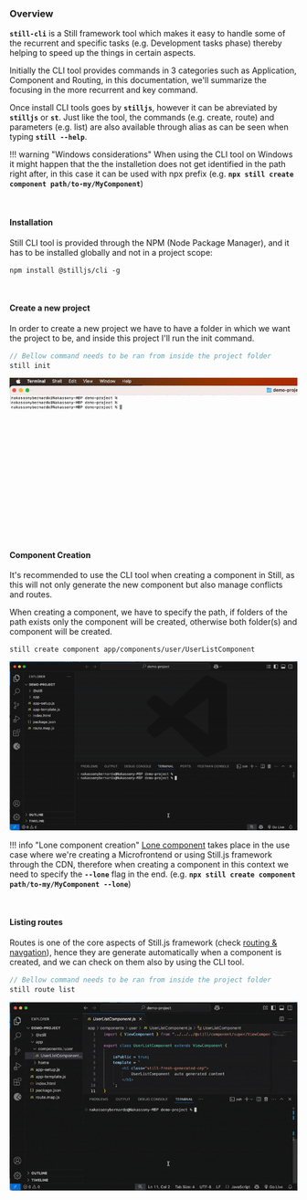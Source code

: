 ### Overview
<b>`still-cli`</b> is a Still framework tool which makes it easy to handle some of the recurrent and specific tasks (e.g. Development tasks phase) thereby helping to speed up the things in certain aspects.

Initially the CLI tool provides commands in 3 categories such as Application, Component and Routing, in this documentation, we'll summarize the focusing in the more recurrent and key command.

Once install CLI tools goes by <b>`stilljs`</b>, however it can be abreviated by <b>`stilljs`</b> or <b>`st`</b>. Just like the tool, the commands (e.g. create, route) and parameters (e.g. list) are also available through alias as can be seen when typing <b>`still --help`</b>.


!!! warning "Windows considerations"
    When using the CLI tool on Windows it might happen that the the installetion
    does not get identified in the path right after, in this case it can be used with npx prefix (e.g. <b>`npx still create component path/to-my/MyComponent`</b>)

<br>

#### Installation
Still CLI tool is provided through the NPM (Node Package Manager), and it has to be installed globally and not in a project scope:

```
npm install @stilljs/cli -g
```

<br>

#### Create a new project
In order to create a new project we have to have a folder in which we want the project to be, and inside this project I'll run the init command.
```js
// Bellow command needs to be ran from inside the project folder
still init
```

![](assets/img/create-proj.gif)

<br>

#### Component Creation
It's recommended to use the CLI tool when creating a component in Still, as this will not only generate the new component but also manage conflicts and routes. 

When creating a component, we have to specify the path, if folders of the path exists only the component will be created, otherwise both folder(s) and component will be created.
```
still create component app/components/user/UserListComponent
```

![](assets/img/create-component.gif)


!!! info "Lone component creation"
    <a href="../lone-component/">Lone component</a> takes place in the use case where we're creating a Microfrontend or using Still.js framework through the CDN, therefore when creating a component in this context we need to specify the <b>`--lone`</b> flag in the end. (e.g. <b>`npx still create component path/to-my/MyComponent --lone`</b>)

<br/>

#### Listing routes
Routes is one of the core aspects of Still.js framework (check <a href="../routing">routing & navgation</a>), hence they are generate automatically when a component is created, and we can check on them also by using the CLI tool.
```js
// Bellow command needs to be ran from inside the project folder
still route list
```

![](assets/img/list-routes.gif)

<br/>